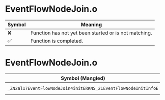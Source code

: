 # EventFlowNodeJoin.o
| Symbol | Meaning 
| ------------- | ------------- 
| :x: | Function has not yet been started or is not matching. 
| :white_check_mark: | Function is completed. 


# EventFlowNodeJoin.o
| Symbol (Mangled) | Symbol (Demangled) | Decompiled? |
| ------------- |  ------------- | ------------- |
| `_ZN2al17EventFlowNodeJoin4initERKNS_21EventFlowNodeInitInfoE` | `al::EventFlowNodeJoin::init(al::EventFlowNodeInitInfo const&)` | :x: |
